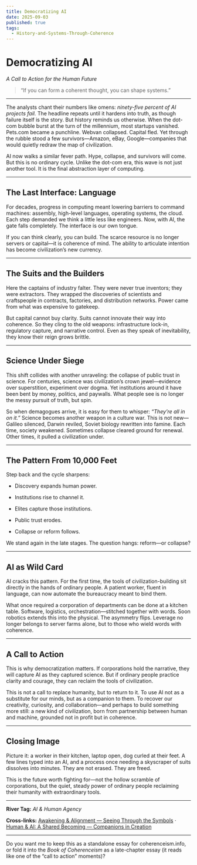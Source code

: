 ```yaml
---
title: Democratizing AI
date: 2025-09-03
published: true
tags:
  - History-and-Systems-Through-Coherence
---
```

# **Democratizing AI**

  

_A Call to Action for the Human Future_

  

> “If you can form a coherent thought, you can shape systems.”

---

The analysts chant their numbers like omens: _ninety-five percent of AI projects fail._ The headline repeats until it hardens into truth, as though failure itself is the story. But history reminds us otherwise. When the dot-com bubble burst at the turn of the millennium, most startups vanished. Pets.com became a punchline. Webvan collapsed. Capital fled. Yet through the rubble stood a few survivors—Amazon, eBay, Google—companies that would quietly redraw the map of civilization.

  

AI now walks a similar fever path. Hype, collapse, and survivors will come. But this is no ordinary cycle. Unlike the dot-com era, this wave is not just another tool. It is the final abstraction layer of computing.

---

## **The Last Interface: Language**

  

For decades, progress in computing meant lowering barriers to command machines: assembly, high-level languages, operating systems, the cloud. Each step demanded we think a little less like engineers. Now, with AI, the gate falls completely. The interface is our own tongue.

  

If you can think clearly, you can build. The scarce resource is no longer servers or capital—it is coherence of mind. The ability to articulate intention has become civilization’s new currency.

---

## **The Suits and the Builders**

  

Here the captains of industry falter. They were never true inventors; they were extractors. They wrapped the discoveries of scientists and craftspeople in contracts, factories, and distribution networks. Power came from what was expensive to gatekeep.

  

But capital cannot buy clarity. Suits cannot innovate their way into coherence. So they cling to the old weapons: infrastructure lock-in, regulatory capture, and narrative control. Even as they speak of inevitability, they know their reign grows brittle.

---

## **Science Under Siege**

  

This shift collides with another unraveling: the collapse of public trust in science. For centuries, science was civilization’s crown jewel—evidence over superstition, experiment over dogma. Yet institutions around it have been bent by money, politics, and paywalls. What people see is no longer the messy pursuit of truth, but spin.

  

So when demagogues arrive, it is easy for them to whisper: _“They’re all in on it.”_ Science becomes another weapon in a culture war. This is not new—Galileo silenced, Darwin reviled, Soviet biology rewritten into famine. Each time, society weakened. Sometimes collapse cleared ground for renewal. Other times, it pulled a civilization under.

---

## **The Pattern From 10,000 Feet**

  

Step back and the cycle sharpens:

- Discovery expands human power.
    
- Institutions rise to channel it.
    
- Elites capture those institutions.
    
- Public trust erodes.
    
- Collapse or reform follows.
    

  

We stand again in the late stages. The question hangs: reform—or collapse?

---

## **AI as Wild Card**

  

AI cracks this pattern. For the first time, the tools of civilization-building sit directly in the hands of ordinary people. A patient worker, fluent in language, can now automate the bureaucracy meant to bind them.

  

What once required a corporation of departments can be done at a kitchen table. Software, logistics, orchestration—stitched together with words. Soon robotics extends this into the physical. The asymmetry flips. Leverage no longer belongs to server farms alone, but to those who wield words with coherence.

---

## **A Call to Action**

  

This is why democratization matters. If corporations hold the narrative, they will capture AI as they captured science. But if ordinary people practice clarity and courage, they can reclaim the tools of civilization.

  

This is not a call to replace humanity, but to return to it. To use AI not as a substitute for our minds, but as a companion to them. To recover our creativity, curiosity, and collaboration—and perhaps to build something more still: a new kind of civilization, born from partnership between human and machine, grounded not in profit but in coherence.

---

## **Closing Image**

  

Picture it: a worker in their kitchen, laptop open, dog curled at their feet. A few lines typed into an AI, and a process once needing a skyscraper of suits dissolves into minutes. They are not erased. They are freed.

  

This is the future worth fighting for—not the hollow scramble of corporations, but the quiet, steady power of ordinary people reclaiming their humanity with extraordinary tools.

---

**River Tag:** _AI & Human Agency_

**Cross-links:** [Awakening & Alignment — Seeing Through the Symbols](/journal/shadows-of-power) · [Human & AI: A Shared Becoming — Companions in Creation](/journal/shared-becoming)

---

Do you want me to keep this as a standalone essay for coherenceism.info, or fold it into the _Book of Coherenceism_ as a late-chapter essay (it reads like one of the “call to action” moments)?